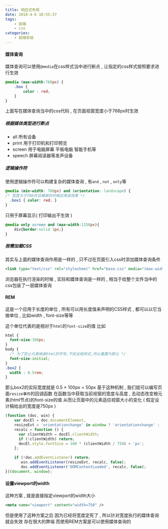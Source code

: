 ```yaml
---
title: 响应式布局
date: 2018-4-6 10:55:37
tags: 
	- 前端
	- css
categories: 
	- 前端杂烩
---
```


#### 媒体查询
媒体查询可以使用`@media`在css样式当中进行断点 , 让指定的css样式按照要求进行生效
```css
@media (max-width:768px) {
	.box {
		color : red;
	}
}
```
上面写在媒体查询当中的css代码 , 在页面视窗宽度小于768px时生效
<!-- more -->
##### 根据媒体类型进行断点
+ all 所有设备
+ print 用于打印机和打印预览
+ screen 用于电脑屏幕 平板电脑 智能手机等
+ speech 屏幕阅读器等发声设备

##### 逻辑操作符
使用逻辑操作符可以构建复杂的媒体查询 , 有`and` , `not` , `only`等
```css
@media (min-width: 700px) and (orientation: landscape) {
/* 宽度大于700并且横屏的时候应用该效果 */
  .box1 { color: red; }
}
```
只用于屏幕显示( 打印输出不生效 )
```css
@media only screen and (max-width:1150px){
    div{border:solid 1px;}
}
```

##### 按需加载CSS
其实与上面的媒体查询作用是一样的 , 只不过在页面引入css时添加媒体查询条件
```xml
<link type="text/css" rel="stylesheet" href="base.css" media="(max-width:500px)"/>
```
浏览器在执行渲染的时候 , 实际和媒体查询是一样的 , 相当于给整个文件当中的css包装了一层媒体查询

#### REM
这是一个应用于长度的单位 , 所有可以用长度值来声明的CSS样式 , 都可以以它当做单位 , 比如width , font-size等等

这个单位代表的是相对于`html`的`font-size`的值
比如
```css
html {
  font-size:100px;
}
body {
  /* 为了防止元素继承html的字号,干扰全局样式,所以重置为默认 */
  font-size:initial;
}
.box2 {
  width : 0.5rem;
}
```
那么box2的实际宽度就是  0.5 × 100px = 50px
基于这种机制 , 我们就可以编写页面`resize事件`的回调函数
在函数当中获取当前视窗的宽度与高度 , 去动态改变根元素(html节点)的font-size的值
从而让页面中的元素适应视窗大小的变化
( 假定设计稿给出的宽度是750px )
```javascript
(function (doc, win) {
    var docEl = doc.documentElement,
    resizeEvt = 'orientationchange' in window ? 'orientationchange' : 'resize',
    recalc = function () {
      var clientWidth = docEl.clientWidth;
      if (!clientWidth) return;
      docEl.style.fontSize = 100 * (clientWidth / 750) + 'px';
    };
   
    if (!doc.addEventListener) return;
       win.addEventListener(resizeEvt, recalc, false);
       doc.addEventListener('DOMContentLoaded', recalc, false);
})(document, window);
```

#### 设置viewport的width
这种方案 , 就是直接指定viewport的width大小
```xml
<meta name="viewport" content="width=750" />
```
但是使用了这种方案之后
因为已经将宽度定死了 , 所以针对宽度执行的媒体查询就会失效
存在很大的弊端
而使用REM方案是可以使用媒体查询的
